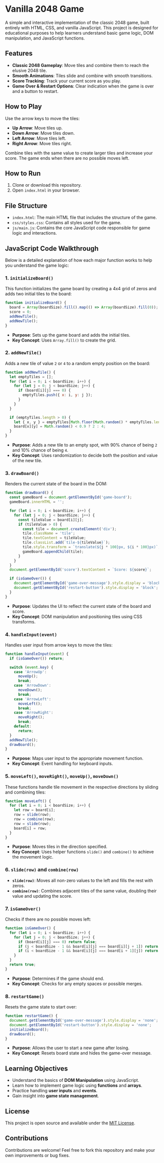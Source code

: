 # Vanilla 2048 Game

A simple and interactive implementation of the classic 2048 game, built entirely with HTML, CSS, and vanilla JavaScript. This project is designed for educational purposes to help learners understand basic game logic, DOM manipulation, and JavaScript functions.

## Features
- **Classic 2048 Gameplay**: Move tiles and combine them to reach the elusive 2048 tile.
- **Smooth Animations**: Tiles slide and combine with smooth transitions.
- **Score Tracking**: Track your current score as you play.
- **Game Over & Restart Options**: Clear indication when the game is over and a button to restart.

## How to Play
Use the arrow keys to move the tiles:
- **Up Arrow**: Move tiles up.
- **Down Arrow**: Move tiles down.
- **Left Arrow**: Move tiles left.
- **Right Arrow**: Move tiles right.

Combine tiles with the same value to create larger tiles and increase your score. The game ends when there are no possible moves left.

## How to Run
1. Clone or download this repository.
2. Open `index.html` in your browser.

## File Structure
- `index.html`: The main HTML file that includes the structure of the game.
- `css/styles.css`: Contains all styles used for the game.
- `js/main.js`: Contains the core JavaScript code responsible for game logic and interactions.

## JavaScript Code Walkthrough
Below is a detailed explanation of how each major function works to help you understand the game logic:

### 1. `initializeBoard()`
This function initializes the game board by creating a 4x4 grid of zeros and adds two initial tiles to the board:
```javascript
function initializeBoard() {
  board = Array(boardSize).fill().map(() => Array(boardSize).fill(0));
  score = 0;
  addNewTile();
  addNewTile();
}
```
- **Purpose**: Sets up the game board and adds the initial tiles.
- **Key Concept**: Uses `Array.fill()` to create the grid.

### 2. `addNewTile()`
Adds a new tile of value `2` or `4` to a random empty position on the board:
```javascript
function addNewTile() {
  let emptyTiles = [];
  for (let i = 0; i < boardSize; i++) {
    for (let j = 0; j < boardSize; j++) {
      if (board[i][j] === 0) {
        emptyTiles.push({ x: i, y: j });
      }
    }
  }

  if (emptyTiles.length > 0) {
    let { x, y } = emptyTiles[Math.floor(Math.random() * emptyTiles.length)];
    board[x][y] = Math.random() < 0.9 ? 2 : 4;
  }
}
```
- **Purpose**: Adds a new tile to an empty spot, with 90% chance of being `2` and 10% chance of being `4`.
- **Key Concept**: Uses randomization to decide both the position and value of the new tile.

### 3. `drawBoard()`
Renders the current state of the board in the DOM:
```javascript
function drawBoard() {
  const gameBoard = document.getElementById('game-board');
  gameBoard.innerHTML = '';

  for (let i = 0; i < boardSize; i++) {
    for (let j = 0; j < boardSize; j++) {
      const tileValue = board[i][j];
      if (tileValue > 0) {
        const tile = document.createElement('div');
        tile.className = 'tile';
        tile.textContent = tileValue;
        tile.classList.add(`tile-${tileValue}`);
        tile.style.transform = `translate(${j * 100}px, ${i * 100}px)`;
        gameBoard.appendChild(tile);
      }
    }
  }
  document.getElementById('score').textContent = `Score: ${score}`;

  if (isGameOver()) {
    document.getElementById('game-over-message').style.display = 'block';
    document.getElementById('restart-button').style.display = 'block';
  }
}
```
- **Purpose**: Updates the UI to reflect the current state of the board and score.
- **Key Concept**: DOM manipulation and positioning tiles using CSS transforms.

### 4. `handleInput(event)`
Handles user input from arrow keys to move the tiles:
```javascript
function handleInput(event) {
  if (isGameOver()) return;

  switch (event.key) {
    case 'ArrowUp':
      moveUp();
      break;
    case 'ArrowDown':
      moveDown();
      break;
    case 'ArrowLeft':
      moveLeft();
      break;
    case 'ArrowRight':
      moveRight();
      break;
    default:
      return;
  }
  addNewTile();
  drawBoard();
}
```
- **Purpose**: Maps user input to the appropriate movement function.
- **Key Concept**: Event handling for keyboard inputs.

### 5. `moveLeft()`, `moveRight()`, `moveUp()`, `moveDown()`
These functions handle tile movement in the respective directions by sliding and combining tiles:
```javascript
function moveLeft() {
  for (let i = 0; i < boardSize; i++) {
    let row = board[i];
    row = slide(row);
    row = combine(row);
    row = slide(row);
    board[i] = row;
  }
}
```
- **Purpose**: Moves tiles in the direction specified.
- **Key Concept**: Uses helper functions `slide()` and `combine()` to achieve the movement logic.

### 6. `slide(row)` and `combine(row)`
- **`slide(row)`**: Moves all non-zero values to the left and fills the rest with zeros.
- **`combine(row)`**: Combines adjacent tiles of the same value, doubling their value and updating the score.

### 7. `isGameOver()`
Checks if there are no possible moves left:
```javascript
function isGameOver() {
  for (let i = 0; i < boardSize; i++) {
    for (let j = 0; j < boardSize; j++) {
      if (board[i][j] === 0) return false;
      if (j < boardSize - 1 && board[i][j] === board[i][j + 1]) return false;
      if (i < boardSize - 1 && board[i][j] === board[i + 1][j]) return false;
    }
  }
  return true;
}
```
- **Purpose**: Determines if the game should end.
- **Key Concept**: Checks for any empty spaces or possible merges.

### 8. `restartGame()`
Resets the game state to start over:
```javascript
function restartGame() {
  document.getElementById('game-over-message').style.display = 'none';
  document.getElementById('restart-button').style.display = 'none';
  initializeBoard();
  drawBoard();
}
```
- **Purpose**: Allows the user to start a new game after losing.
- **Key Concept**: Resets board state and hides the game-over message.

## Learning Objectives
- Understand the basics of **DOM Manipulation** using JavaScript.
- Learn how to implement game logic using **functions** and **arrays**.
- Practice handling **user inputs** and **events**.
- Gain insight into **game state management**.

## License
This project is open source and available under the [MIT License](LICENSE).

## Contributions
Contributions are welcome! Feel free to fork this repository and make your own improvements or bug fixes.

